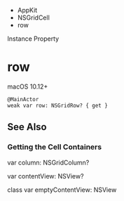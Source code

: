 

- AppKit
- NSGridCell
-  row 

Instance Property

# row

macOS 10.12+

``` source
@MainActor
weak var row: NSGridRow? { get }
```

## See Also

### Getting the Cell Containers

var column: NSGridColumn?

var contentView: NSView?

class var emptyContentView: NSView

